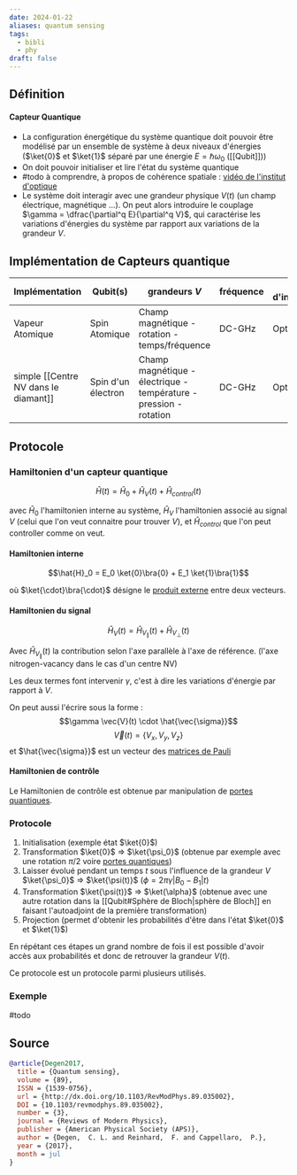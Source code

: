 ```yaml
---
date: 2024-01-22
aliases: quantum sensing
tags: 
  - bibli
  - phy
draft: false
---
```


## Définition

#### Capteur Quantique

- La configuration énergétique du système quantique doit pouvoir être modélisé par un ensemble de système à deux niveaux d'énergies ($\ket{0}$ et $\ket{1}$ séparé par une énergie $E=\hbar \omega_0$ ([[Qubit]]))
- On doit pouvoir initialiser et lire l'état du système quantique
- #todo à comprendre, à propos de cohérence spatiale : [vidéo de l'institut d'optique](https://www.youtube.com/watch?v=qr2zCB-0VvE)
- Le système doit interagir avec une grandeur physique $V(t)$ (un champ électrique, magnétique ...). On peut alors introduire le couplage $\gamma = \dfrac{\partial^q E}{\partial^q V}$, qui caractérise les variations d'énergies du système par rapport aux variations de la grandeur $V$.

## Implémentation de Capteurs quantique

| Implémentation | Qubit(s) | grandeurs $V$ | fréquence | méthode d'initialisation/lecture |
| ---- | ---- | ---- | ---- | ---- |
| Vapeur Atomique | Spin Atomique | Champ magnétique - rotation - temps/fréquence | DC-GHz | Optique |
| simple [[Centre NV dans le diamant]] | Spin d'un électron | Champ magnétique - électrique - température - pression - rotation | DC-GHz | Optique |

## Protocole

### Hamiltonien d'un capteur quantique

$$\hat{H}(t) = \hat{H}_0 + \hat{H}_V(t) + \hat{H}_{control}(t)$$

avec $\hat{H}_0$ l'hamiltonien interne au système, $\hat{H}_V$ l'hamiltonien associé au signal $V$ (celui que l'on veut connaitre pour trouver $V$), et $\hat{H}_{control}$ que l'on peut controller comme on veut.

#### Hamiltonien interne
$$\hat{H}_0 = E_0 \ket{0}\bra{0} + E_1 \ket{1}\bra{1}$$

où $\ket{\cdot}\bra{\cdot}$ désigne le [produit externe](https://en.wikipedia.org/wiki/Outer_product) entre deux vecteurs.

#### Hamiltonien du signal
$$\hat{H}_V(t) = \hat{H}_{V_{\parallel}}(t) + \hat{H}_{V_{\perp}}(t)$$

Avec $\hat{H}_{V_{\parallel}}(t)$ la contribution selon l'axe parallèle à l'axe de référence. (l'axe nitrogen-vacancy dans le cas d'un centre NV)

Les deux termes font intervenir $\gamma$, c'est à dire les variations d'énergie par rapport à $V$.

On peut aussi l'écrire sous la forme :
$$\gamma \vec{V}(t) \cdot \hat{\vec{\sigma}}$$
$$\vec{V}(t)=\{V_x,V_y,V_z\}$$
et $\hat{\vec{\sigma}}$ est un vecteur des [matrices de Pauli](https://en.wikipedia.org/wiki/Pauli_matrices)

#### Hamiltonien de contrôle
Le Hamiltonien de contrôle est obtenue par manipulation de [portes quantiques](https://en.wikipedia.org/wiki/Quantum_logic_gate).

### Protocole

1. Initialisation (exemple état $\ket{0}$)
2. Transformation $\ket{0}$ => $\ket{\psi_0}$ (obtenue par exemple avec une rotation $\pi /2$ voire [portes quantiques](https://en.wikipedia.org/wiki/Quantum_logic_gate))
3. Laisser évolué pendant un temps $t$ sous l'influence de la grandeur $V$ $\ket{\psi_0}$ => $\ket{\psi(t)}$ ($\phi = 2 \pi \gamma | B_0 - B_1 | t$)
4. Transformation $\ket{\psi(t)}$ => $\ket{\alpha}$ (obtenue avec une autre rotation dans la [[Qubit#Sphère de Bloch|sphère de Bloch]] en faisant l'autoadjoint de la première transformation)
5. Projection (permet d'obtenir les probabilités d'être dans l'état $\ket{0}$ et $\ket{1}$)

En répétant ces étapes un grand nombre de fois il est possible d'avoir accès aux probabilités et donc de retrouver la grandeur $V(t)$.

Ce protocole est un protocole parmi plusieurs utilisés.

### Exemple

#todo

## Source

```bibtex
@article{Degen2017,
  title = {Quantum sensing},
  volume = {89},
  ISSN = {1539-0756},
  url = {http://dx.doi.org/10.1103/RevModPhys.89.035002},
  DOI = {10.1103/revmodphys.89.035002},
  number = {3},
  journal = {Reviews of Modern Physics},
  publisher = {American Physical Society (APS)},
  author = {Degen,  C. L. and Reinhard,  F. and Cappellaro,  P.},
  year = {2017},
  month = jul 
}
```

